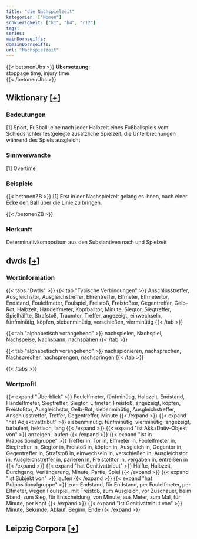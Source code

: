 ```yaml
---
title: "die Nachspielzeit"
kategorien: ["Nomen"]
schwierigkeit: ["k1", "h4", "r12"]
tags:
series:
mainDornseiffs:
domainDornseiffs:
url: "Nachspielzeit"
---
```


{{< betonenÜbs >}}
**Übersetzung:**  
stoppage time, injury time  
{{< /betonenÜbs >}}

## Wiktionary [[+](https://de.wiktionary.org/wiki/Nachspielzeit)]

### Bedeutungen
[1] Sport, Fußball: eine nach jeder Halbzeit eines Fußballspiels vom Schiedsrichter festgelegte zusätzliche Spielzeit, die Unterbrechungen während des Spiels ausgleicht  

### Sinnverwandte
[1] Overtime  

### Beispiele
{{< betonenZB >}}
[1] Erst in der Nachspielzeit gelang es ihnen, nach einer Ecke den Ball über die Linie zu bringen.  

{{< /betonenZB >}}
### Herkunft
Determinativkompositum aus den Substantiven nach und Spielzeit  



## dwds [[+](https://www.dwds.de/wb/Nachspielzeit)]

### Wortinformation
{{< tabs "Dwds" >}}
{{< tab "Typische Verbindungen" >}}
Anschlusstreffer, Ausgleichstor, Ausgleichstreffer, Ehrentreffer, Elfmeter, Elfmetertor, Endstand, Foulelfmeter, Foulspiel, Freistoß, Freistoßtor, Gegentreffer, Gelb-Rot, Halbzeit, Handelfmeter, Kopfballtor, Minute, Siegtor, Siegtreffer, Spielhälfte, Strafstoß, Traumtor, Treffer, angezeigt, einwechseln, fünfminütig, köpfen, siebenminütig, verschießen, vierminütig
{{< /tab >}}

{{< tab "alphabetisch vorangehend" >}}
nachspielen, Nachspiel, Nachspeise, Nachspann, nachspähen
{{< /tab >}}

{{< tab "alphabetisch vorangehend" >}}
nachspionieren, nachsprechen, Nachsprecher, nachsprengen, nachspringen
{{< /tab >}}

{{< /tabs >}}

### Wortprofil
{{< expand "Überblick" >}} Foulelfmeter, fünfminütig, Halbzeit, Endstand, Handelfmeter, Siegtreffer, Siegtor, Elfmeter, Freistoß, angezeigt, köpfen, Freistoßtor, Ausgleichstor, Gelb-Rot, siebenminütig, Ausgleichstreffer, Anschlusstreffer, Treffer, Gegentreffer, Minute {{< /expand >}}
{{< expand "hat Adjektivattribut" >}} siebenminütig, fünfminütig, vierminütig, angezeigt, turbulent, hektisch, lang {{< /expand >}}
{{< expand "ist Akk./Dativ-Objekt von" >}} anzeigen, laufen {{< /expand >}}
{{< expand "ist in Präpositionalgruppe" >}} Treffer in, Tor in, Elfmeter in, Foulelfmeter in, Siegtreffer in, Siegtor in, Freistoß in, köpfen in, Ausgleich in, Gegentor in, Gegentreffer in, Strafstoß in, einwechseln in, verschießen in, Ausgleichstor in, Ausgleichstreffer in, parieren in, Freistoßtor in, vergaben in, entreißen in {{< /expand >}}
{{< expand "hat Genitivattribut" >}} Hälfte, Halbzeit, Durchgang, Verlängerung, Minute, Partie, Spiel {{< /expand >}}
{{< expand "ist Subjekt von" >}} laufen {{< /expand >}}
{{< expand "hat Präpositionalgruppe" >}} zum Endstand, für Endstand, per Foulelfmeter, per Elfmeter, wegen Foulspiel, mit Freistoß, zum Ausgleich, vor Zuschauer, beim Stand, zum Sieg, für Entscheidung, von Minute, aus Meter, zum Mal, für Minute, per Kopf {{< /expand >}}
{{< expand "ist Genitivattribut von" >}} Minute, Sekunde, Ablauf, Beginn, Ende {{< /expand >}}

## Leipzig Corpora [[+](https://corpora.uni-leipzig.de/en/res?word=Nachspielzeit&corpusId=deu_newscrawl-public_2018)]

